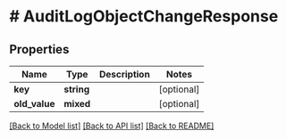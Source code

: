 # # AuditLogObjectChangeResponse

## Properties

Name | Type | Description | Notes
------------ | ------------- | ------------- | -------------
**key** | **string** |  | [optional]
**old_value** | **mixed** |  | [optional]

[[Back to Model list]](../../README.md#models) [[Back to API list]](../../README.md#endpoints) [[Back to README]](../../README.md)
